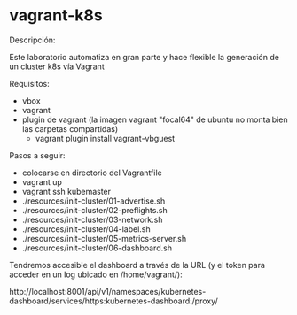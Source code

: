 # vagrant-k8s

Descripción:

Este laboratorio automatiza en gran parte y hace flexible la generación de un cluster k8s vía Vagrant

Requisitos:
- vbox
- vagrant
- plugin de vagrant (la imagen vagrant "focal64" de ubuntu no monta bien las carpetas compartidas)
    - vagrant plugin install vagrant-vbguest

Pasos a seguir:
- colocarse en directorio del Vagrantfile
- vagrant up
- vagrant ssh kubemaster
- ./resources/init-cluster/01-advertise.sh
- ./resources/init-cluster/02-preflights.sh
- ./resources/init-cluster/03-network.sh
- ./resources/init-cluster/04-label.sh
- ./resources/init-cluster/05-metrics-server.sh
- ./resources/init-cluster/06-dashboard.sh

Tendremos accesible el dashboard a través de la URL (y el token para acceder en un log ubicado en /home/vagrant/): 

http://localhost:8001/api/v1/namespaces/kubernetes-dashboard/services/https:kubernetes-dashboard:/proxy/
